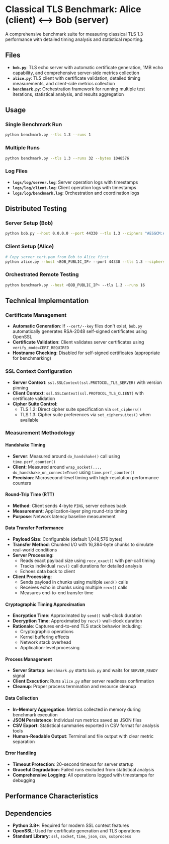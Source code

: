 # Classical TLS Benchmark: Alice (client) <--> Bob (server)

A comprehensive benchmark suite for measuring classical TLS 1.3 performance with detailed timing analysis and statistical reporting.


## Files

- **`bob.py`**: TLS echo server with automatic certificate generation, 1MB echo capability, and comprehensive server-side metrics collection
- **`alice.py`**: TLS client with certificate validation, detailed timing measurements, and client-side metrics collection  
- **`benchmark.py`**: Orchestration framework for running multiple test iterations, statistical analysis, and results aggregation

## Usage

### Single Benchmark Run
```bash
python benchmark.py --tls 1.3 --runs 1
```

### Multiple Runs
```bash
python benchmark.py --tls 1.3 --runs 32 --bytes 1048576
```


### Log Files
- **`logs/log/server.log`**: Server operation logs with timestamps
- **`logs/log/client.log`**: Client operation logs with timestamps  
- **`logs/log/benchmark.log`**: Orchestration and coordination logs

## Distributed Testing

### Server Setup (Bob)
```bash
python bob.py --host 0.0.0.0 --port 44330 --tls 1.3 --ciphers "AESGCM:AES256:AES128"
```

### Client Setup (Alice)
```bash
# Copy server_cert.pem from Bob to Alice first
python alice.py --host <BOB_PUBLIC_IP> --port 44330 --tls 1.3 --ciphers "AESGCM:AES256:AES128" --cafile server_cert.pem
```

### Orchestrated Remote Testing
```bash
python benchmark.py --host <BOB_PUBLIC_IP> --tls 1.3 --runs 16
```

## Technical Implementation

### Certificate Management
- **Automatic Generation**: If `--cert/--key` files don't exist, `bob.py` automatically generates RSA-2048 self-signed certificates using OpenSSL
- **Certificate Validation**: Client validates server certificates using `verify_mode=CERT_REQUIRED`
- **Hostname Checking**: Disabled for self-signed certificates (appropriate for benchmarking)

### SSL Context Configuration
- **Server Context**: `ssl.SSLContext(ssl.PROTOCOL_TLS_SERVER)` with version pinning
- **Client Context**: `ssl.SSLContext(ssl.PROTOCOL_TLS_CLIENT)` with certificate validation
- **Cipher Suite Control**: 
  - TLS 1.2: Direct cipher suite specification via `set_ciphers()`
  - TLS 1.3: Cipher suite preferences via `set_ciphersuites()` when available

### Measurement Methodology

#### Handshake Timing
- **Server**: Measured around `do_handshake()` call using `time.perf_counter()`
- **Client**: Measured around `wrap_socket(..., do_handshake_on_connect=True)` using `time.perf_counter()`
- **Precision**: Microsecond-level timing with high-resolution performance counters

#### Round-Trip Time (RTT)
- **Method**: Client sends 4-byte `PING`, server echoes back
- **Measurement**: Application-layer ping round-trip timing
- **Purpose**: Network latency baseline measurement

#### Data Transfer Performance
- **Payload Size**: Configurable (default 1,048,576 bytes)
- **Transfer Method**: Chunked I/O with 16,384-byte chunks to simulate real-world conditions
- **Server Processing**: 
  - Reads exact payload size using `recv_exact()` with per-call timing
  - Tracks individual `recv()` call durations for detailed analysis
  - Echoes data back to client
- **Client Processing**:
  - Sends payload in chunks using multiple `send()` calls
  - Receives echo in chunks using multiple `recv()` calls
  - Measures end-to-end transfer time

#### Cryptographic Timing Approximation
- **Encryption Time**: Approximated by `send()` wall-clock duration
- **Decryption Time**: Approximated by `recv()` wall-clock duration
- **Rationale**: Captures end-to-end TLS stack behavior including:
  - Cryptographic operations
  - Kernel buffering effects
  - Network stack overhead
  - Application-level processing

#### Process Management
- **Server Startup**: `benchmark.py` starts `bob.py` and waits for `SERVER_READY` signal
- **Client Execution**: Runs `alice.py` after server readiness confirmation
- **Cleanup**: Proper process termination and resource cleanup

#### Data Collection
- **In-Memory Aggregation**: Metrics collected in memory during benchmark execution
- **JSON Persistence**: Individual run metrics saved as JSON files
- **CSV Export**: Statistical summaries exported in CSV format for analysis tools
- **Human-Readable Output**: Terminal and file output with clear metric separation

#### Error Handling
- **Timeout Protection**: 20-second timeout for server startup
- **Graceful Degradation**: Failed runs excluded from statistical analysis
- **Comprehensive Logging**: All operations logged with timestamps for debugging

## Performance Characteristics

## Dependencies

- **Python 3.8+**: Required for modern SSL context features
- **OpenSSL**: Used for certificate generation and TLS operations
- **Standard Library**: `ssl`, `socket`, `time`, `json`, `csv`, `subprocess`
